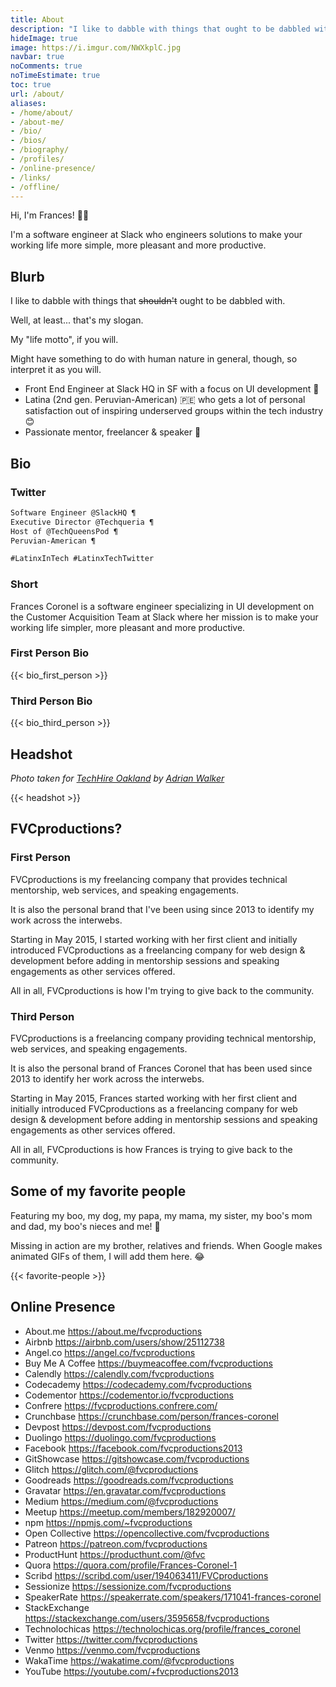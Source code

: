 ```yaml
---
title: About
description: "I like to dabble with things that ought to be dabbled with. 🍫🍓"
hideImage: true
image: https://i.imgur.com/NWXkplC.jpg
navbar: true
noComments: true
noTimeEstimate: true
toc: true
url: /about/
aliases:
- /home/about/
- /about-me/
- /bio/
- /bios/
- /biography/
- /profiles/
- /online-presence/
- /links/
- /offline/
---
```


Hi, I'm Frances! 👋🏽

I'm a software engineer at Slack who engineers solutions to make your working life more simple, more pleasant and more productive.

## Blurb

I like to dabble with things that ~~shouldn't~~ ought to be dabbled with.

Well, at least... that's my slogan.

My "life motto", if you will.

Might have something to do with human nature in general, though, so interpret it as you will.

- Front End Engineer at Slack HQ in SF with a focus on UI development 🔧️
- Latina (2nd gen. Peruvian-American) 🇵🇪️ who gets a lot of personal satisfaction out of inspiring underserved groups within the tech industry 😊
- Passionate mentor, freelancer & speaker 💬️

## Bio

### Twitter

```txt
Software Engineer @SlackHQ ¶
Executive Director @Techqueria ¶
Host of @TechQueensPod ¶
Peruvian-American ¶

#LatinxInTech #LatinxTechTwitter
```

### Short

Frances Coronel is a software engineer specializing in UI development on the Customer Acquisition Team at Slack where her mission is to make your working life simpler, more pleasant and more productive.

### First Person Bio

{{< bio_first_person >}}

### Third Person Bio

{{< bio_third_person >}}

## Headshot

*Photo taken for [TechHire Oakland](https://www.techhireoakland.org/training/) by [Adrian Walker](https://www.adrianowalker.com)*

{{< headshot >}}

## FVCproductions?

### First Person

FVCproductions is my freelancing company that provides technical mentorship, web services, and speaking engagements.

It is also the personal brand that I've been using since 2013 to identify my work across the interwebs.

Starting in May 2015, I started working with her first client and initially introduced FVCproductions as a freelancing company for web design & development before adding in mentorship sessions and speaking engagements as other services offered.

All in all, FVCproductions is how I'm trying to give back to the community.

### Third Person

FVCproductions is a freelancing company providing technical mentorship, web services, and speaking engagements.

It is also the personal brand of Frances Coronel that has been used since 2013 to identify her work across the interwebs.

Starting in May 2015, Frances started working with her first client and initially introduced FVCproductions as a freelancing company for web design & development before adding in mentorship sessions and speaking engagements as other services offered.

All in all, FVCproductions is how Frances is trying to give back to the community.

## Some of my favorite people

Featuring my boo, my dog, my papa, my mama, my sister, my boo's mom and dad, my boo's nieces and me! 🤗

Missing in action are my brother, relatives and friends. When Google makes animated GIFs of them, I will add them here. 😂

{{< favorite-people >}}

## Online Presence

- About.me https://about.me/fvcproductions
- Airbnb https://airbnb.com/users/show/25112738
- Angel.co https://angel.co/fvcproductions
- Buy Me A Coffee https://buymeacoffee.com/fvcproductions
- Calendly https://calendly.com/fvcproductions
- Codecademy https://codecademy.com/fvcproductions
- Codementor https://codementor.io/fvcproductions
- Confrere https://fvcproductions.confrere.com/
- Crunchbase https://crunchbase.com/person/frances-coronel
- Devpost https://devpost.com/fvcproductions
- Duolingo https://duolingo.com/fvcproductions
- Facebook https://facebook.com/fvcproductions2013
- GitShowcase https://gitshowcase.com/fvcproductions
- Glitch https://glitch.com/@fvcproductions
- Goodreads https://goodreads.com/fvcproductions
- Gravatar https://en.gravatar.com/fvcproductions
- Medium https://medium.com/@fvcproductions
- Meetup https://meetup.com/members/182920007/
- npm https://npmjs.com/~fvcproductions
- Open Collective https://opencollective.com/fvcproductions
- Patreon https://patreon.com/fvcproductions
- ProductHunt https://producthunt.com/@fvc
- Quora https://quora.com/profile/Frances-Coronel-1
- Scribd https://scribd.com/user/194063411/FVCproductions
- Sessionize https://sessionize.com/fvcproductions
- SpeakerRate https://speakerrate.com/speakers/171041-frances-coronel
- StackExchange https://stackexchange.com/users/3595658/fvcproductions
- Technolochicas https://technolochicas.org/profile/frances_coronel
- Twitter https://twitter.com/fvcproductions
- Venmo https://venmo.com/fvcproductions
- WakaTime https://wakatime.com/@fvcproductions
- YouTube https://youtube.com/+fvcproductions2013
